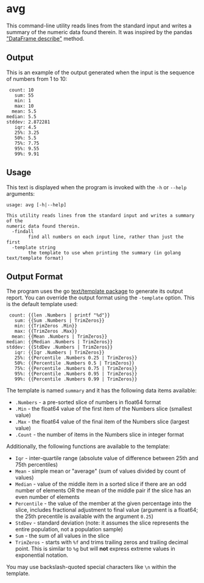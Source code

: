 # avg

This command-line utility reads lines from the standard input and writes a summary of the numeric data found therein. It was inspired by the pandas ["DataFrame describe"](https://pandas.pydata.org/pandas-docs/stable/reference/api/pandas.DataFrame.describe.html) method.

## Output

This is an example of the output generated when the input is the sequence of numbers from 1 to 10:

```
 count: 10
   sum: 55
   min: 1
   max: 10
  mean: 5.5
median: 5.5
stddev: 2.872281
   iqr: 4.5
   25%: 3.25
   50%: 5.5
   75%: 7.75
   95%: 9.55
   99%: 9.91
```

## Usage

This text is displayed when the program is invoked with the `-h` or `--help` arguments:

```
usage: avg [-h|--help]

This utility reads lines from the standard input and writes a summary of the
numeric data found therein.
  -findall
    	find all numbers on each input line, rather than just the first
  -template string
    	the template to use when printing the summary (in golang text/template format)
```

## Output Format

The program uses the go [text/template package](https://golang.org/pkg/text/template/) to generate its output report. You can override the output format using the `-template` option. This is the default template used:

```
 count: {{len .Numbers | printf "%d"}}
   sum: {{Sum .Numbers | TrimZeros}}
   min: {{TrimZeros .Min}}
   max: {{TrimZeros .Max}}
  mean: {{Mean .Numbers | TrimZeros}}
median: {{Median .Numbers | TrimZeros}}
stddev: {{StdDev .Numbers | TrimZeros}}
   iqr: {{Iqr .Numbers | TrimZeros}}
   25%: {{Percentile .Numbers 0.25 | TrimZeros}}
   50%: {{Percentile .Numbers 0.5 | TrimZeros}}
   75%: {{Percentile .Numbers 0.75 | TrimZeros}}
   95%: {{Percentile .Numbers 0.95 | TrimZeros}}
   99%: {{Percentile .Numbers 0.99 | TrimZeros}}
```

The template is named `summary` and it has the following data items available:

* `.Numbers` - a pre-sorted slice of numbers in float64 format
* `.Min` - the float64 value of the first item of the Numbers slice (smallest value)
* `.Max` - the float64 value of the final item of the Numbers slice (largest value)
* `.Count` - the number of items in the Numbers slice in integer format

Additionally, the following functions are available to the template:

* `Iqr` - inter-quartile range (absolute value of difference between 25th and 75th percentiles)
* `Mean` - simple mean or "average" (sum of values divided by count of values)
* `Median` - value of the middle item in a sorted slice if there are an odd number of elements OR the mean of the middle pair if the slice has an even number of elements
* `Percentile` - the value of the member at the given percentage into the slice, includes fractional adjustment to final value (argument is a float64; the 25th precentile is available with the argument `0.25`)
* `StdDev` - standard deviation (note: it assumes the slice represents the entire population, not a population sample)
* `Sum` - the sum of all values in the slice
* `TrimZeros` - starts with `%f` and trims trailing zeros and trailing decimal point. This is similar to `%g` but will **not** express extreme values in exponential notation.

You may use backslash-quoted special characters like `\n` within the template.
